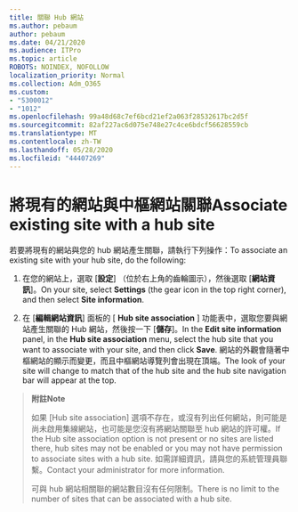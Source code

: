 ```yaml
---
title: 關聯 Hub 網站
ms.author: pebaum
author: pebaum
ms.date: 04/21/2020
ms.audience: ITPro
ms.topic: article
ROBOTS: NOINDEX, NOFOLLOW
localization_priority: Normal
ms.collection: Adm_O365
ms.custom:
- "5300012"
- "1012"
ms.openlocfilehash: 99a48d68c7ef6bcd21ef2a063f28532617bc2d5f
ms.sourcegitcommit: 82af227ac6d075e748e27c4ce6bdcf56628559cb
ms.translationtype: MT
ms.contentlocale: zh-TW
ms.lasthandoff: 05/28/2020
ms.locfileid: "44407269"
---
```

# <a name="associate-existing-site-with-a-hub-site"></a><span data-ttu-id="8a939-102">將現有的網站與中樞網站關聯</span><span class="sxs-lookup"><span data-stu-id="8a939-102">Associate existing site with a hub site</span></span>

<span data-ttu-id="8a939-103">若要將現有的網站與您的 hub 網站產生關聯，請執行下列操作：</span><span class="sxs-lookup"><span data-stu-id="8a939-103">To associate an existing site with your hub site, do the following:</span></span>
  
1. <span data-ttu-id="8a939-104">在您的網站上，選取 [**設定**] （位於右上角的齒輪圖示），然後選取 [**網站資訊**]。</span><span class="sxs-lookup"><span data-stu-id="8a939-104">On your site, select **Settings** (the gear icon in the top right corner), and then select **Site information**.</span></span>

2. <span data-ttu-id="8a939-105">在 [**編輯網站資訊**] 面板的 [ **Hub site association** ] 功能表中，選取您要與網站產生關聯的 Hub 網站，然後按一下 [**儲存**]。</span><span class="sxs-lookup"><span data-stu-id="8a939-105">In the **Edit site information** panel, in the **Hub site association** menu, select the hub site that you want to associate with your site, and then click **Save**.</span></span> <span data-ttu-id="8a939-106">網站的外觀會隨著中樞網站的顯示而變更，而且中樞網站導覽列會出現在頂端。</span><span class="sxs-lookup"><span data-stu-id="8a939-106">The look of your site will change to match that of the hub site and the hub site navigation bar will appear at the top.</span></span>

><span data-ttu-id="8a939-107">**附註**</span><span class="sxs-lookup"><span data-stu-id="8a939-107">**Note**</span></span>
>
><span data-ttu-id="8a939-108">如果 [Hub site association] 選項不存在，或沒有列出任何網站，則可能是尚未啟用集線網站，也可能是您沒有將網站關聯至 hub 網站的許可權。</span><span class="sxs-lookup"><span data-stu-id="8a939-108">If the Hub site association option is not present or no sites are listed there, hub sites may not be enabled or you may not have permission to associate sites with a hub site.</span></span> <span data-ttu-id="8a939-109">如需詳細資訊，請與您的系統管理員聯繫。</span><span class="sxs-lookup"><span data-stu-id="8a939-109">Contact your administrator for more information.</span></span>
>
><span data-ttu-id="8a939-110">可與 hub 網站相關聯的網站數目沒有任何限制。</span><span class="sxs-lookup"><span data-stu-id="8a939-110">There is no limit to the number of sites that can be associated with a hub site.</span></span>
  